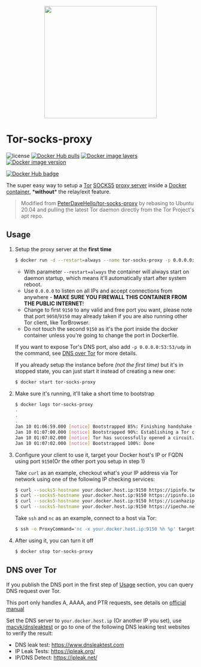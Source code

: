 <p align="center">
  <img width="300px" src="https://upload.wikimedia.org/wikipedia/commons/8/8f/Tor_project_logo_hq.png">
</p>

# Tor-socks-proxy

![license](https://img.shields.io/badge/license-GPLv3.0-brightgreen.svg?style=flat)
[![Docker Hub pulls](https://img.shields.io/docker/pulls/x86txt/tor-socks-proxy.svg)](https://hub.docker.com/r/x86txt/tor-socks-proxy/)
[![Docker image layers](https://images.microbadger.com/badges/image/x86txt/tor-socks-proxy.svg)](https://microbadger.com/images/x86txt/tor-socks-proxy/)
[![Docker image version](https://images.microbadger.com/badges/version/x86txt/tor-socks-proxy.svg)](https://hub.docker.com/r/x86txt/tor-socks-proxy/tags/)

[![Docker Hub badge](http://dockeri.co/image/x86txt/tor-socks-proxy)](https://hub.docker.com/r/x86txt/tor-socks-proxy/)

The super easy way to setup a [Tor](https://www.torproject.org) [SOCKS5](https://en.wikipedia.org/wiki/SOCKS#SOCKS5) [proxy server](https://en.wikipedia.org/wiki/Proxy_server) inside a [Docker](https://en.wikipedia.org/wiki/Docker_(software)) [container](https://en.wikipedia.org/wiki/Container_(virtualization)), \***without**\* the relay/exit feature. 

> Modified from [PeterDaveHello/tor-socks-proxy](https://github.com/PeterDaveHello/tor-socks-proxy) by rebasing to Ubuntu 20.04 and pulling the latest Tor daemon directly from the Tor Project's apt repo.

## Usage

1. Setup the proxy server at the **first time**

    ```sh
    $ docker run -d --restart=always --name tor-socks-proxy -p 0.0.0.0:9150:9150/tcp x86txt/tor-socks-proxy:latest
    ```

    - With parameter `--restart=always` the container will always start on daemon startup, which means it'll automatically start after system reboot.
    - Use `0.0.0.0` to listen on all IPs and accept connections from anywhere - **MAKE SURE YOU FIREWALL THIS CONTAINER FROM THE PUBLIC INTERNET**!
    - Change to first `9150` to any valid and free port you want, please note that port `9050`/`9150` may already taken if you are also running other Tor client, like TorBrowser.
    - Do not touch the second `9150` as it's the port inside the docker container unless you're going to change the port in Dockerfile.

    If you want to expose Tor's DNS port, also add `-p 0.0.0.0:53:53/udp` in the command, see [DNS over Tor](#dns-over-tor) for more details.

    If you already setup the instance before *(not the first time)* but it's in stopped state, you can just start it instead of creating a new one:

    ```sh
    $ docker start tor-socks-proxy
    ```

2. Make sure it's running, it'll take a short time to bootstrap

    ```sh
    $ docker logs tor-socks-proxy
    .
    .
    .
    Jan 10 01:06:59.000 [notice] Bootstrapped 85%: Finishing handshake with first hop
    Jan 10 01:07:00.000 [notice] Bootstrapped 90%: Establishing a Tor circuit
    Jan 10 01:07:02.000 [notice] Tor has successfully opened a circuit. Looks like client functionality is working.
    Jan 10 01:07:02.000 [notice] Bootstrapped 100%: Done
    ```

3. Configure your client to use it, target your Docker host's IP or FQDN using port `9150`(Or the other port you setup in step 1)

    Take `curl` as an example, checkout what's your IP address via Tor network using one of the following IP checking services:

    ```sh
    $ curl --socks5-hostname your.docker.host.ip:9150 https://ipinfo.tw/ip
    $ curl --socks5-hostname your.docker.host.ip:9150 https://ipinfo.io/ip
    $ curl --socks5-hostname your.docker.host.ip:9150 https://icanhazip.com
    $ curl --socks5-hostname your.docker.host.ip:9150 https://ipecho.net/plain
    ```

    Take `ssh` and `nc` as an example, connect to a host via Tor:

    ```sh
    $ ssh -o ProxyCommand='nc -x your.docker.host.ip:9150 %h %p' target.hostname.blah
    ```

4. After using it, you can turn it off

    ```sh
    $ docker stop tor-socks-proxy
    ```

## DNS over Tor

If you publish the DNS port in the first step of [Usage](#usage) section, you can query DNS request over Tor.

This port only handles A, AAAA, and PTR requests, see details on [official manual](https://www.torproject.org/docs/tor-manual.html.en)

Set the DNS server to `your.docker.host.ip` (Or another IP you set), use [macvk/dnsleaktest](https://github.com/macvk/dnsleaktest) or go to one of the following DNS leaking test websites to verify the result:

- DNS leak test: <https://www.dnsleaktest.com>
- IP Leak Tests: <https://ipleak.org/>
- IP/DNS Detect: <https://ipleak.net/>
